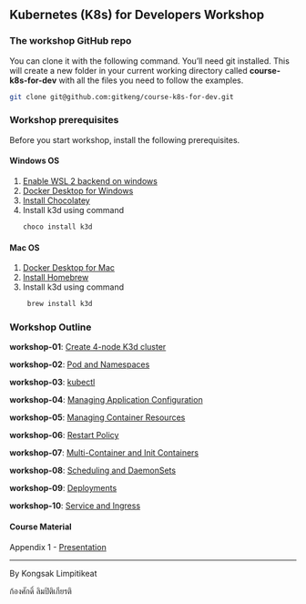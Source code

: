 ## Kubernetes (K8s) for Developers Workshop

### The workshop GitHub repo

You can clone it with the following command. You’ll need git installed. 
This will create a new folder in your current working directory called 
**course-k8s-for-dev** with all the files you need to follow the examples.

```bash
git clone git@github.com:gitkeng/course-k8s-for-dev.git
```

### Workshop prerequisites
Before you start workshop, install the following prerequisites.

#### Windows OS
1. [Enable WSL 2 backend on windows](https://docs.docker.com/desktop/wsl/)
2. [Docker Desktop for Windows](https://docs.docker.com/desktop/install/windows-install/)
3. [Install Chocolatey](https://chocolatey.org/install)
4. Install k3d using command 
    ```bash 
    choco install k3d
    ```

#### Mac OS
1. [Docker Desktop for Mac](https://docs.docker.com/desktop/install/mac-install/)
2. [Install Homebrew](https://docs.brew.sh/Installation)
3. Install k3d using command
   ```bash
    brew install k3d
   ```

### Workshop Outline

**workshop-01**: [Create 4-node K3d cluster](workshop-01%2F)

**workshop-02**: [Pod and Namespaces](workshop-02%2F)

**workshop-03**: [kubectl](workshop-03%2F)

**workshop-04**: [Managing Application Configuration](workshop-04%2F)

**workshop-05**: [Managing Container Resources](workshop-05%2F)

**workshop-06**: [Restart Policy](workshop-06%2F)

**workshop-07**: [Multi-Container and Init Containers](workshop-07%2F)

**workshop-08**: [Scheduling and DaemonSets](workshop-08%2F)

**workshop-09**: [Deployments](workshop-09%2F)

**workshop-10**: [Service and Ingress](workshop-10%2F)

#### Course Material

Appendix 1 - [Presentation](kubernetes.pdf)

---

By Kongsak Limpitikeat

ก้องศักดิ์ ลิมปิติเกียรติ

